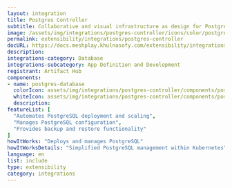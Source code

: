 ```yaml
---
layout: integration
title: Postgres Controller
subtitle: Collaborative and visual infrastructure as design for Postgres Controller
image: /assets/img/integrations/postgres-controller/icons/color/postgres-controller-color.svg
permalink: extensibility/integrations/postgres-controller
docURL: https://docs.meshplay.khulnasofy.com/extensibility/integrations/postgres-controller
description: 
integrations-category: Database
integrations-subcategory: App Definition and Development
registrant: Artifact Hub
components: 
- name: postgres-database
  colorIcon: assets/img/integrations/postgres-controller/components/postgres-database/icons/color/postgres-database-color.svg
  whiteIcon: assets/img/integrations/postgres-controller/components/postgres-database/icons/white/postgres-database-white.svg
  description: 
featureList: [
  "Automates PostgreSQL deployment and scaling",
  "Manages PostgreSQL configuration",
  "Provides backup and restore functionality"
]
howItWorks: "Deploys and manages PostgreSQL"
howItWorksDetails: "Simplified PostgreSQL management within Kubernetes"
language: en
list: include
type: extensibility
category: integrations
---
```

